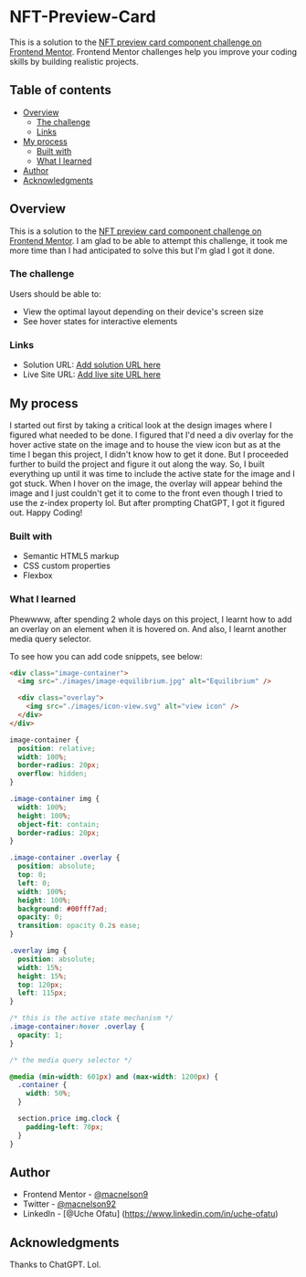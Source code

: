 # NFT-Preview-Card
This is a solution to the [NFT preview card component challenge on Frontend Mentor](https://www.frontendmentor.io/challenges/nft-preview-card-component-SbdUL_w0U). Frontend Mentor challenges help you improve your coding skills by building realistic projects. 

## Table of contents

- [Overview](#overview)
  - [The challenge](#the-challenge)
  - [Links](#links)
- [My process](#my-process)
  - [Built with](#built-with)
  - [What I learned](#what-i-learned)
- [Author](#author)
- [Acknowledgments](#acknowledgments)

## Overview

This is a solution to the [NFT preview card component challenge on Frontend Mentor](https://www.frontendmentor.io/challenges/nft-preview-card-component-SbdUL_w0U).
I am glad to be able to attempt this challenge, it took me more time than I had anticipated to solve this but I'm glad I got it done.

### The challenge

Users should be able to:

- View the optimal layout depending on their device's screen size
- See hover states for interactive elements

### Links

- Solution URL: [Add solution URL here](https://your-solution-url.com)
- Live Site URL: [Add live site URL here](https://your-live-site-url.com)

## My process

I started out first by taking a critical look at the design images where I figured what needed to be done. I figured that I'd need a div overlay for the hover active state on the image and to house the view icon but as at the time I began this project, I didn't know how to get it done. But I proceeded further to build the project and figure it out along the way. So, I built everything up until it was time to include the active state for the image and I got stuck. When I hover on the image, the overlay will appear behind the image and I just couldn't get it to come to the front even though I tried to use the z-index property lol. But after prompting ChatGPT, I got it figured out. Happy Coding!

### Built with

- Semantic HTML5 markup
- CSS custom properties
- Flexbox

### What I learned

Phewwww, after spending 2 whole days on this project, I learnt how to add an overlay on an element when it is hovered on. And also, I learnt another media query selector.

To see how you can add code snippets, see below:

```html
<div class="image-container">
  <img src="./images/image-equilibrium.jpg" alt="Equilibrium" />

  <div class="overlay">
    <img src="./images/icon-view.svg" alt="view icon" />
  </div>
</div>
```

```css
image-container {
  position: relative;
  width: 100%;
  border-radius: 20px;
  overflow: hidden;
}

.image-container img {
  width: 100%;
  height: 100%;
  object-fit: contain;
  border-radius: 20px;
}

.image-container .overlay {
  position: absolute;
  top: 0;
  left: 0;
  width: 100%;
  height: 100%;
  background: #00fff7ad;
  opacity: 0;
  transition: opacity 0.2s ease;
}

.overlay img {
  position: absolute;
  width: 15%;
  height: 15%;
  top: 120px;
  left: 115px;
}

/* this is the active state mechanism */
.image-container:hover .overlay {
  opacity: 1;
}

/* the media query selector */

@media (min-width: 601px) and (max-width: 1200px) {
  .container {
    width: 50%;
  }

  section.price img.clock {
    padding-left: 70px;
  }
}
```

## Author

- Frontend Mentor - [@macnelson9](https://www.frontendmentor.io/profile/Macnelson9)
- Twitter - [@macnelson92](https://www.x.com/macnelson92)
- LinkedIn - [@Uche Ofatu] (https://www.linkedin.com/in/uche-ofatu)

## Acknowledgments

Thanks to ChatGPT. Lol.

